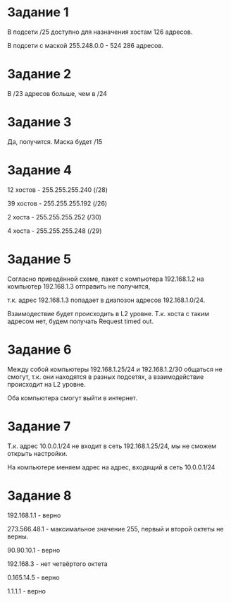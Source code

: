 # Задание 1
В подсети /25 доступно для назначения хостам 126 адресов.

В подсети с маской 255.248.0.0 - 524 286 адресов.

# Задание 2
В /23 адресов больше, чем в /24

# Задание 3
Да, получится.
Маска будет /15

# Задание 4
12 хостов - 255.255.255.240 (/28)

39 хостов - 255.255.255.192 (/26)

2 хоста - 255.255.255.252 (/30)

4 хоста - 255.255.255.248 (/29)

# Задание 5
Согласно приведённой схеме, пакет с компьютера 192.168.1.2 на компьютер 192.168.1.3 отправить не получится,

т.к. адрес 192.168.1.3 попадает в диапозон адресов 192.168.1.0/24.

Взаимодествие будет происходить в L2 уровне. Т.к. хоста с таким адресом нет, будем получать Request timed out.

# Задание 6
Между собой компьютеры 192.168.1.25/24 и 192.168.1.2/30 общаться не смогут, т.к. они находятся в разных подсетях, а взаимодействие происходит на L2 уровне.

Оба компьютера смогут выйти в интернет.

# Задание 7
Т.к. адрес 10.0.0.1/24 не входит в сеть 192.168.1.25/24, мы не сможем открыть настройки.

На компьютере меняем адрес на адрес, входящий в сеть 10.0.0.1/24
# Задание 8
192.168.1.1 - верно

273.566.48.1 - максимальное значение 255, первый и второй октеты не верны.

90.90.10.1 - верно

192.168.3 - нет четвёртого октета

0.165.14.5 - верно

1.1.1.1 - верно

